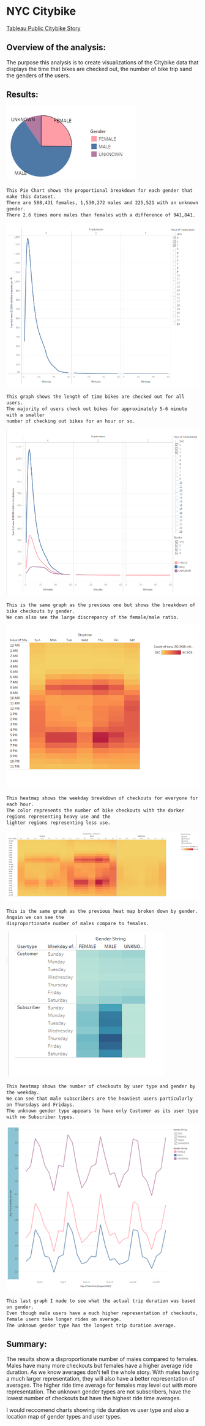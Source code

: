 # NYC Citybike
[Tableau Public Citybike Story](https://public.tableau.com/app/profile/christopher.henry.saporito/viz/NYC_Citibike_Challenge_16745072996690/CitybikeStory)
## Overview of the analysis:
The purpose this analysis is to create visualizations of the Citybike data that displays the time that bikes are checked out, the number of bike trip sand the genders of the users.
## Results: 
![This is an image](/images/1genderbreakdown.png)
```
This Pie Chart shows the proportional breakdown for each gender that make this dataset. 
There are 588,431 females, 1,530,272 males and 225,521 with an unknown gender. 
There 2.6 times more males than females with a difference of 941,841.
```

![This is an image](/images/2checkout_all.PNG)
```
This graph shows the length of time bikes are checked out for all users.
The majority of users check out bikes for approximately 5-6 minute with a smaller
number of checking out bikes for an hour or so.
```

![This is an image](/images/3checkout_gender.PNG)
```
This is the same graph as the previous one but shows the breakdown of bike checkouts by gender.
We can also see the large discrepancy of the female/male ratio.
```

![This is an image](/images/4trips_weeday_hour.png)
```
This heatmap shows the weekday breakdown of checkouts for everyone for each hour.
The color represents the number of bike checkouts with the darker regions representing heavy use and the 
lighter regions representing less use.
```

![This is an image](/images/5trips_weeday_hour_gender.png)
```
This is the same graph as the previous heat map broken down by gender. Angain we can see the 
disproportionate number of males compare to females.
```

![This is an image](/images/6trips_weekday_type_gender.PNG)
```
This heatmap shows the number of checkouts by user type and gender by the weekday.
We can see that male subscribers are the heaviest users particularly on Thursdays and Fridays.
The unknown gender type appears to have only Customer as its user type with no Subscriber types.
```

![This is an image](/images/avg_trip_duration.PNG)
```
This last graph I made to see what the actual trip duration was based on gender. 
Even though male users have a much higher representation of checkouts, female users take longer rides on average.
The unknown gender type has the longest trip duration average.
```

## Summary: 
The results show a disproportionate number of males compared to females. Males have many more checkouts but females have a higher average ride duration. As we know averages don't tell the whole story. With males having a much larger representation, they will also have a better representation of averages. The higher ride time average for females may level out with more representation.
The unknown gender types are not subscribers, have the lowest number of checkouts but have the highest ride time averages.

I would reccomend charts showing ride duration vs user type and also a location map of gender types and user types.


